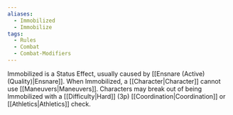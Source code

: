 ```yaml
---
aliases:
  - Immobilized
  - Immobilize
tags:
  - Rules
  - Combat
  - Combat-Modifiers
---
```

Immobilized is a Status Effect, usually caused by [[Ensnare (Active) (Quality)|Ensnare]]. When Immobilized, a [[Character|Character]] cannot use [[Maneuvers|Maneuvers]]. Characters may break out of being Immobilized with a [[Difficulty|Hard]] (3p) [[Coordination|Coordination]] or [[Athletics|Athletics]] check.